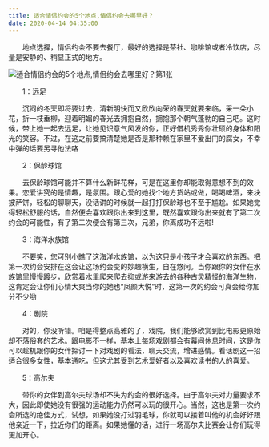 ```yaml
---
title: 适合情侣约会的5个地点,情侣约会去哪里好？
date: 2020-04-14 04:35:00
---
```




　　地点选择，情侣约会不要去餐厅，最好的选择是茶社、咖啡馆或者冷饮店，尽量是安静的、稍显正式的地方。

![适合情侣约会的5个地点,情侣约会去哪里好？第1张](/img/0f48a5e83926d45b2dd22d4fda2cd640.jpg)

　　1：远足

　　沉闷的冬天即将要过去，清新明快而又欣欣向荣的春天就要来临，采一朵小花，折一枝垂柳，迎着明媚的春光去拥抱自然，拥抱那个朝气蓬勃的自己吧。这时候，带上她一起去远足，让她见识意气风发的你，正好借机秀秀你壮硕的身体和阳光的笑容。不过，在这之前要搞清楚她是否是那种赖在家里不爱出门的腐女，不幸中弹的话要另寻他法咯

　　2：保龄球馆

　　去保龄球馆可能并不算什么新鲜花样，可是在这里你却能取得意想不到的效果。恋爱讲究的是情趣，是氛围。跟心爱的她找个地方货站或做，喝喝啤酒，来块披萨饼，轻松的聊聊天，没话讲的时候就一起打打保龄球也不至于尴尬。如果她觉得轻松舒服的话，自然便会喜欢跟你出来到这里，既然喜欢跟你出来就有了第二次约会的可能性，有了第二次便会有第三次，兄弟，你离成功不远啦!

　　3：海洋水族馆

　　不要笑，您可别小瞧了这海洋水族馆，以为这只是小孩子才会喜欢的东西。把第一次约会安排在这会让这场约会变的妙趣横生，自在悠闲。当你跟你的女伴在水族馆里慢慢踱步，欣赏着水里爬来爬去抑或游来游去的各种古灵精怪的海洋生物，这肯定会让你们心情大爽当你的她也“凤颜大悦”时，这第一次的约会可真会给你加分不少哟

　　4：剧院

　　对的，你没听错。咱是得整点高雅的了，戏院，我们能够欣赏到比电影更原始却不落俗套的艺术。跟电影不一样，基本上每场戏剧都会有幕间休息时间，这是你可以趁机跟你的女伴探讨一下对戏剧的看法，聊天交流，增进感情。看话剧这一招适合很多女性，基本通吃，但这尤其受到艺术爱好者以及喜欢读书的人的喜爱。

　　5：高尔夫

　　带你的女伴到高尔夫球场却不失为约会的很好选择。由于高尔夫对力量要求不大，因此即使她没有很强的运动能力仍然可以玩的很开心。当然，这也是第一次约会所选的绝佳方式，试想，如果她没打过羽毛球，你就可以接着叫他的机会好好跟他亲近一下，拉近你们的距离。如果她懂的话，进行一场高尔夫比赛会让你们玩得更加开心。